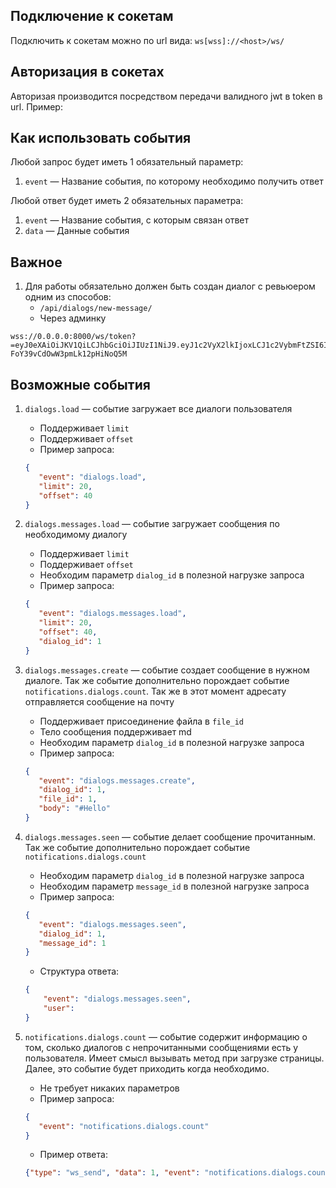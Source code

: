 ## Подключение к сокетам
Подключить к сокетам можно по url вида: `ws[wss]://<host>/ws/`

## Авторизация в сокетах
Авторизая производится посредством передачи валидного jwt в token в url. Пример:

## Как использовать события
Любой запрос будет иметь 1 обязательный параметр:
1. `event` — Название события, по которому необходимо получить ответ 

Любой ответ будет иметь 2 обязательных параметра: 
1. `event` — Название события, с которым связан ответ
2. `data` — Данные события

## Важное
1. Для работы обязательно должен быть создан диалог с ревьюером одним из способов:
    - `/api/dialogs/new-message/`
    - Через админку


```
wss://0.0.0.0:8000/ws/token?=eyJ0eXAiOiJKV1QiLCJhbGciOiJIUzI1NiJ9.eyJ1c2VyX2lkIjoxLCJ1c2VybmFtZSI6ImFkbWluQGFkbWluLmFkIiwiZXhwIjoxNjE5MTc3MzIwLCJlbWFpbCI6ImFkbWluQGFkbWluLmFkIiwib3JpZ19pYXQiOjE2MTkwOTA5MjB9.59BpaCPkUXpRy6Su-FoY39vCdOwW3pmLk12pHiNoQ5M
```

## Возможные события
1. `dialogs.load` — событие загружает все диалоги пользователя
    - Поддерживает `limit`
    - Поддерживает `offset`
    - Пример запроса:
    ```json
    {
       "event": "dialogs.load",
       "limit": 20,
       "offset": 40 
    }  
    ```
    
2. `dialogs.messages.load` — событие загружает сообщения по необходимому диалогу
    - Поддерживает `limit`
    - Поддерживает `offset`
    - Необходим параметр `dialog_id` в полезной нагрузке запроса
    - Пример запроса:
    ```json
    {
       "event": "dialogs.messages.load",
       "limit": 20,
       "offset": 40,
       "dialog_id": 1
    }  
    ```
    
3. `dialogs.messages.create` — событие создает сообщение в нужном диалоге. Так же событие дополнительно порождает событие `notifications.dialogs.count`. Так же в этот момент адресату отправляется сообщение на почту
    - Поддерживает присоединение файла в `file_id`
    - Тело сообщения поддерживает md 
    - Необходим параметр `dialog_id` в полезной нагрузке запроса
    - Пример запроса:
    ```json
    {
       "event": "dialogs.messages.create",
       "dialog_id": 1,
       "file_id": 1,
       "body": "#Hello"
    }  
    ```
    
4. `dialogs.messages.seen` — событие делает сообщение прочитанным. Так же событие дополнительно порождает событие `notifications.dialogs.count`
    - Необходим параметр `dialog_id` в полезной нагрузке запроса
    - Необходим параметр `message_id` в полезной нагрузке запроса
    - Пример запроса:
    ```json
    {
       "event": "dialogs.messages.seen",
       "dialog_id": 1,
       "message_id": 1
    }  
    ```
   - Структура ответа:
   ```json
   {
       "event": "dialogs.messages.seen",
       "user": 
   }
   ```
    
5. `notifications.dialogs.count` — событие содержит информацию о том, сколько диалогов с непрочитанными сообщениями есть у пользователя. Имеет смысл вызывать метод при загрузке страницы. Далее, это событие будет приходить когда необходимо.
    - Не требует никаких параметров
    - Пример запроса:
    ```json
    {
       "event": "notifications.dialogs.count"
    }  
    ```
   - Пример ответа:
   ```json
   {"type": "ws_send", "data": 1, "event": "notifications.dialogs.count"}
   ```
    

